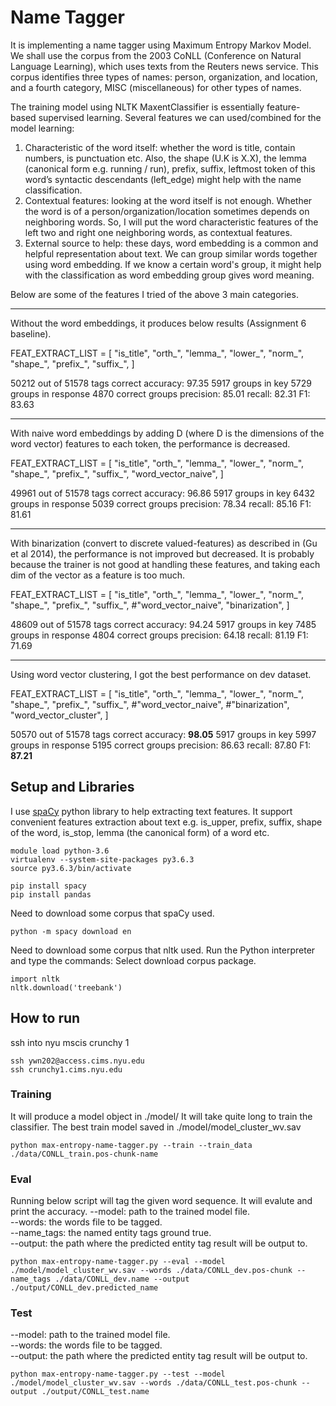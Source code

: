 # Name Tagger
It is implementing a name tagger using Maximum Entropy Markov Model. We shall use the corpus from the 2003 CoNLL (Conference on Natural Language Learning), which uses texts from the Reuters news service. This corpus identifies three types of names: person, organization, and location, and a fourth category, MISC (miscellaneous) for other types of names.

The training model using NLTK MaxentClassifier is essentially feature-based supervised learning. Several features we can used/combined for the model learning:
1. Characteristic of the word itself: whether the word is title, contain numbers, is punctuation etc. Also, the shape (U.K is X.X), the lemma (canonical form e.g. running / run), prefix, suffix, leftmost token of this word’s syntactic descendants (left_edge) might help with the name classification.
2. Contextual features: looking at the word itself is not enough. Whether the word is of a person/organization/location sometimes depends on neighboring words. So, I will put the word characteristic features of the left two and right one neighboring words, as contextual features.
3. External source to help: these days, word embedding is a common and helpful representation about text. We can group similar words together using word embedding. If we know a certain word's group, it might help with the classification as word embedding group gives word meaning.

Below are some of the features I tried of the above 3 main categories.  

***
Without the word embeddings, it produces below results (Assignment 6 baseline).

FEAT_EXTRACT_LIST = [
  "is_title",
  "orth_",
  "lemma_",
  "lower_",
  "norm_",
  "shape_",
  "prefix_",
  "suffix_",
]

50212 out of 51578 tags correct
accuracy: 97.35
5917 groups in key
5729 groups in response
4870 correct groups
precision: 85.01
recall: 82.31
F1: 83.63

***
With naive word embeddings by adding D (where D is the dimensions of the word vector) features to each token, the performance is decreased.

FEAT_EXTRACT_LIST = [
  "is_title",
  "orth_",
  "lemma_",
  "lower_",
  "norm_",
  "shape_",
  "prefix_",
  "suffix_",
  "word_vector_naive",
]

49961 out of 51578 tags correct
  accuracy: 96.86
5917 groups in key
6432 groups in response
5039 correct groups
  precision: 78.34
  recall:    85.16
  F1:        81.61

***
With binarization (convert to discrete valued-features) as described in (Gu et al 2014), the performance is not improved but decreased. It is probably because the trainer is not good at handling these features, and taking each dim of the vector as a feature is too much.

FEAT_EXTRACT_LIST = [
  "is_title",
  "orth_",
  "lemma_",
  "lower_",
  "norm_",
  "shape_",
  "prefix_",
  "suffix_",
  #"word_vector_naive",
  "binarization",
]

48609 out of 51578 tags correct
  accuracy: 94.24
5917 groups in key
7485 groups in response
4804 correct groups
  precision: 64.18
  recall:    81.19
  F1:        71.69

***
Using word vector clustering, I got the best performance on dev dataset. 

FEAT_EXTRACT_LIST = [
  "is_title",
  "orth_",
  "lemma_",
  "lower_",
  "norm_",
  "shape_",
  "prefix_",
  "suffix_",
  #"word_vector_naive",
  #"binarization",
  "word_vector_cluster",
]


50570 out of 51578 tags correct
  accuracy: **98.05**
5917 groups in key
5997 groups in response
5195 correct groups
  precision: 86.63
  recall:    87.80
  F1:        **87.21**

## Setup and Libraries
I use [spaCy](https://spacy.io/) python library to help extracting text features. It support convenient features extraction about text e.g. is_upper, prefix, suffix, shape of the word, is_stop, lemma (the canonical form) of a word etc.
```
module load python-3.6
virtualenv --system-site-packages py3.6.3
source py3.6.3/bin/activate

pip install spacy
pip install pandas
```

Need to download some corpus that spaCy used.
```
python -m spacy download en
```

Need to download some corpus that nltk used.
Run the Python interpreter and type the commands:
Select download corpus package.
```
import nltk
nltk.download('treebank')
```

## How to run
ssh into nyu mscis crunchy 1
```
ssh ywn202@access.cims.nyu.edu
ssh crunchy1.cims.nyu.edu
```

### Training
It will produce a model object in ./model/
It will take quite long to train the classifier. The best train model saved in ./model/model_cluster_wv.sav
```
python max-entropy-name-tagger.py --train --train_data ./data/CONLL_train.pos-chunk-name
```

### Eval
Running below script will tag the given word sequence. It will evalute and print the accuracy. 
--model: path to the trained model file.   
--words: the words file to be tagged.   
--name_tags: the named entity tags ground true.   
--output: the path where the predicted entity tag result will be output to.  
```
python max-entropy-name-tagger.py --eval --model ./model/model_cluster_wv.sav --words ./data/CONLL_dev.pos-chunk --name_tags ./data/CONLL_dev.name --output ./output/CONLL_dev.predicted_name
```

### Test
--model: path to the trained model file.  
--words: the words file to be tagged.  
--output: the path where the predicted entity tag result will be output to.  
```
python max-entropy-name-tagger.py --test --model ./model/model_cluster_wv.sav --words ./data/CONLL_test.pos-chunk --output ./output/CONLL_test.name
```